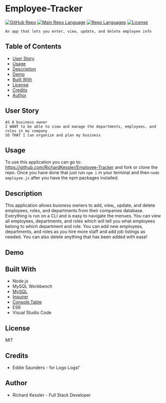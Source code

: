 # Employee-Tracker
[![GitHub Repo](https://img.shields.io/github/repo-size/RichardKessler/Employee-Tracker?color=Green&style=plastic)](https://github.com/RichardKessler/Employee-Tracker)
[![Main Repo Language](https://img.shields.io/github/languages/top/RichardKEssler/employee-tracker?color=blueviolet&style=plastic)](https://github.com/RichardKessler/Employee-Tracker)
[![Repo Languages](https://img.shields.io/github/languages/count/RichardKessler/employee-tracker?color=red&style=plastic)](https://github.com/RichardKessler/Employee-Tracker)
[![License](https://img.shields.io/github/license/richardkessler/employee-tracker?color=orange&style=plastic)](https://github.com/RichardKessler/Employee-Tracker)
```
An app that lets you enter, view, update, and delete employee info
```

## Table of Contents

* [User Story](#User-Story)
* [Usage](#Usage)
* [Description](#Description)
* [Demo](#Demo)
* [Built With](#Built-With)
* [License](#License)
* [Credits](#Credits)
* [Author](#Author)

## User Story

```
AS A business owner
I WANT to be able to view and manage the departments, employees, and roles in my company
SO THAT I can organize and plan my business
```

## Usage

To use this application you can go to: https://github.com/RichardKessler/Employee-Tracker and fork or clone the repo.  Once you have done that just run `npm i` in your terminal and then `node employee.js` after you have the npm packages installed.

## Description

This application allows buisness owners to add, view,, update, and delete employees, roles, and departments from their companies database.  Everything is run on a CLI and is easy to navigate the menues.  You can view all employees, departments, and roles which will tell you what employees belong to which department and role.  You can add new employees, departments, and roles as you hire more staff and add job listings as needed.  You can also delete anything that has been added with ease!

## Demo




## Built With

* Node.js
* MySQL Workbench
* [MySQL](https://www.npmjs.com/package/mysql)
* [Inquirer](https://www.npmjs.com/package/inquirer)
* [Console.Table](https://www.npmjs.com/package/console.table)
* ES6
* Visual Studio Code

## License

MIT

## Credits

* Eddie Saunders - for Logo Logs!'

## Author

* Richard Kessler - Full Stack Developer